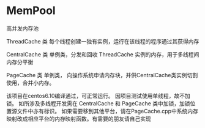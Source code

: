 # MemPool
高并发内存池

ThreadCache 类 每个线程创建一独有实例，运行在该线程的程序通过其获得内存

CentralCache 类 单例类，分发和回收 ThreadCache 实例的内存，用于多线程间内存分平衡

PageCache 类 单例类， 向操作系统申请内存块，并供CentralCache类实例切割使用，合并小内存。

该项目在centos6.10编译通过，可正常运行。
因项目测试使用单线程，故不加锁。
如所涉及多线程开发需在 CentralCache 和 PageCache 类中加锁，加锁位置源文件中亦有标识。
如果需要移到其他平台，请在PageCache.cpp中系统内存映射改成相应平台的内存映射函数。有需要的朋友请自己实现
